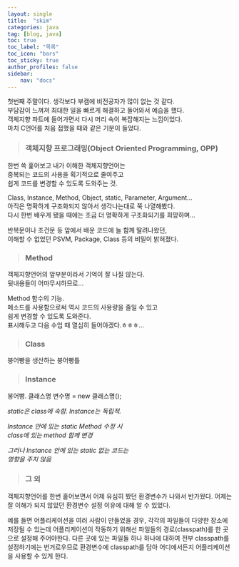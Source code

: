 ```yaml
---
layout: single
title:  "skim"
categories: java
tag: [blog, java]
toc: true
toc_label: "목록"
toc_icon: "bars"
toc_sticky: true
author_profiles: false
sidebar:
    nav: "docs"
---  
```



첫번째 주말이다. 생각보다 부캠에 비전공자가 많이 없는 것 같다.   
부담감이 느껴져 최대한 일을 빠르게 해결하고 들어와서 예습을 했다.  
객체지향 파트에 들어가면서 다시 머리 속이 복잡해지는 느낌이었다.  
마치 C언어를 처음 접했을 때와 같은 기분이 들었다. 

> ### 객체지향 프로그래밍(Object Oriented Programming, OPP)

한번 쓱 훑어보고 내가 이해한 객체지향언어는  
중복되는 코드의 사용을 획기적으로 줄여주고  
쉽게 코드를 변경할 수 있도록 도와주는 것.  

Class, Instance, Method, Object, static, Parameter, Argument...  
아직은 명확하게 구조화되지 않아서 생각나는대로 쭉 나열해봤다.  
다시 한번 배우게 됐을 때에는 조금 더 명확하게 구조화되기를 희망하며...  

반복문이나 조건문 등 앞에서 배운 코드에 늘 함께 딸려나왔던,  
이해할 수 없었던 PSVM, Package, Class 등의 비밀이 밝혀졌다.  


> ### Method

객체지향언어의 앞부분이라서 기억이 잘 나질 않는다.  
뒷내용들이 어마무시하므로...  

Method 함수의 기능.  
메소드를 사용함으로써 역시 코드의 사용량을 줄일 수 있고  
쉽게 변경할 수 있도록 도와준다.  
표시해두고 다음 수업 때 열심히 들어야겠다.ㅎㅎㅎ...

> ### Class

붕어빵을 생산하는 붕어빵틀

> ### Instance

붕어빵. 클래스명 변수명 = new 클래스명(); 

 *static은 class에 속함. Instance는 독립적.* 
 
 *Instance 안에 있는 static Method 수정 시  
 class에 있는 method 함께 변경*   
 
 *그러나 Instance 안에 있는 static 없는 코드는  
 영향을 주지 않음*  


> ### 그 외 

객체지향언어를 한번 훝어보면서 어제 유심히 봤던 환경변수가 나와서 반가웠다. 어제는 잘 이해가 되지 않았던 환경변수 설정 이유에 대해 알 수 있었다.   

예를 들면 어플리케이션을 여러 사람이 만들었을 경우, 각각의 파일들이 다양한 장소에 저장될 수 있는데 어플리케이션이 작동하기 위해선 파일들의 경로(classpath)를 한 곳으로 설정해 주어야한다. 다른 곳에 있는 파일들 하나 하나에 대하여 전부 classpath를 설정하기에는 번거로우므로 환경변수에 classpath를 담아 어디에서든지 어플리케이션을 사용할 수 있게 한다.

